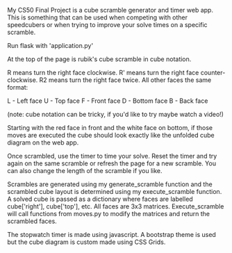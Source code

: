 My CS50 Final Project is a cube scramble generator and timer web app. This is something that can be used when competing with other
speedcubers or when trying to improve your solve times on a specific scramble.

Run flask with 'application.py'

At the top of the page is rubik's cube scramble in cube notation.

R means turn the right face clockwise. R' means turn the right face counter-clockwise. R2 means turn the right face twice.
All other faces the same format:

L - Left face
U - Top face
F - Front face
D - Bottom face
B - Back face

(note: cube notation can be tricky, if you'd like to try maybe watch a video!)

Starting with the red face in front and the white face on bottom, if those moves are executed the cube should look exactly
like the unfolded cube diagram on the web app.

Once scrambled, use the timer to time your solve. Reset the timer and try again on the same scramble or refresh the page for
a new scramble. You can also change the length of the scramble if you like.

Scrambles are generated using my generate_scramble function and the scrambled cube layout is determined using my
execute_scramble function. A solved cube is passed as a dictionary where faces are labelled cube['right'], cube['top'], etc.
All faces are 3x3 matrices. Execute_scramble will call functions from moves.py to modify the matrices and return the scrambled faces.

The stopwatch timer is made using javascript. A bootstrap theme is used but the cube diagram is custom made using CSS Grids.